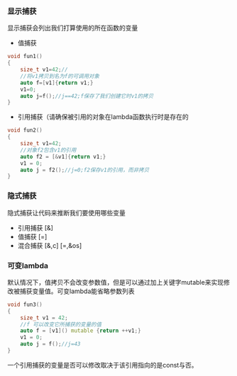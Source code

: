 ### 显示捕获
显示捕获会列出我们打算使用的所在函数的变量
* 值捕获
```C++
void fun1()
{
	size_t v1=42;//
    //将v1拷贝到名为f的可调用对象
    auto f=[v1]{return v1;}
    v1=0;
    auto j=f();//j==42;f保存了我们创建它时v1的拷贝
}
```
* 引用捕获（请确保被引用的对象在lambda函数执行时是存在的
```C++
void fun2()
{
	size_t v1=42;
    //对象f2包含v1的引用
    auto f2 = [&v1]{return v1;}
    v1 = 0;
    auto j = f2();//j=0;f2保存v1的引用，而非拷贝
}
```
### 隐式捕获
隐式捕获让代码来推断我们要使用哪些变量
* 引用捕获
	[&]
* 值捕获
	[=]
* 混合捕获
	[&,c]
	[=,&os]
### 可变lambda
默认情况下，值拷贝不会改变参数值，但是可以通过加上关键字mutable来实现修改被捕获变量值。可变lambda能省略参数列表
```C++
void fun3()
{
	size_t v1 = 42;
    //f 可以改变它所捕获的变量的值
    auto f = [v1]() mutable {return ++v1;}
    v1 = 0;
    auto j = f();//j=43
}
```
一个引用捕获的变量是否可以修改取决于该引用指向的是const与否。